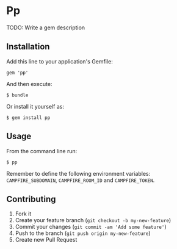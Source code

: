# Pp

TODO: Write a gem description

## Installation

Add this line to your application's Gemfile:

    gem 'pp'

And then execute:

    $ bundle

Or install it yourself as:

    $ gem install pp

## Usage

From the command line run:

    $ pp

Remember to define the following environment variables: `CAMPFIRE_SUBDOMAIN`, `CAMPFIRE_ROOM_ID` and `CAMPFIRE_TOKEN`.

## Contributing

1. Fork it
2. Create your feature branch (`git checkout -b my-new-feature`)
3. Commit your changes (`git commit -am 'Add some feature'`)
4. Push to the branch (`git push origin my-new-feature`)
5. Create new Pull Request
